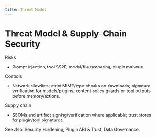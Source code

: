 ```yaml
---
title: Threat Model
---
```


# Threat Model & Supply‑Chain Security

Risks
- Prompt injection, tool SSRF, model/file tampering, plugin malware.

Controls
- Network allowlists; strict MIME/type checks on downloads; signature verification for models/plugins; content‑policy guards on tool outputs before memory/actions.

Supply chain
- SBOMs and artifact signing/verification where applicable; trust stores for plugin/tool signatures.

See also: Security Hardening, Plugin ABI & Trust, Data Governance.


